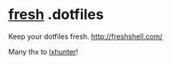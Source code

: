 # [fresh] .dotfiles

Keep your dotfiles fresh. http://freshshell.com/

Many thx to [lxhunter]!

[fresh]: https://github.com/freshshell/fresh
[lxhunter]: https://github.com/lxhunter/dotfiles
